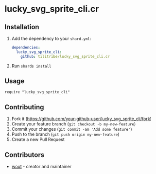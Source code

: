 # lucky_svg_sprite_cli.cr

## Installation

1. Add the dependency to your `shard.yml`:

   ```yaml
   dependencies:
     lucky_svg_sprite_cli:
       github: tilitribe/lucky_svg_sprite_cli.cr
   ```

2. Run `shards install`

## Usage

```crystal
require "lucky_svg_sprite_cli"
```

## Contributing

1. Fork it (<https://github.com/your-github-user/lucky_svg_sprite_cli/fork>)
2. Create your feature branch (`git checkout -b my-new-feature`)
3. Commit your changes (`git commit -am 'Add some feature'`)
4. Push to the branch (`git push origin my-new-feature`)
5. Create a new Pull Request

## Contributors

- [wout](https://github.com/wout) - creator and maintainer
